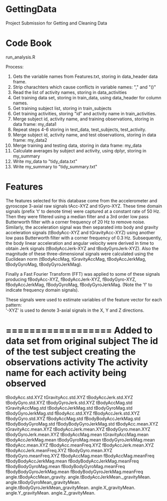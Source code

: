 # GettingData
Project Submission for Getting and Cleaning Data

Code Book
=================

run_analysis.R

Process:
1. Gets the variable names from Features.txt, storing in data_header data frame.
2. Strip charachters which cause conflicts in variable names: "," and "()"
3. Read the list of activity names, storing in data_activities
4. Get training data set, storing in train_data, using data_header for column names.
5. Get training subject list, storing in train_subjects
6. Get training activities,  storing "id" and activity name in train_activities.
7. Merge subject id, activity name, and training observations, storing in data frame: my_data1
8. Repeat steps 4-6 storing in test_data, test_subjects, test_activity.
9. Merge subject id, activity name, and test observations, storing in data frame: my_data2
10. Merge training and testing data, storing in data frame: my_data
11. Calculate averages by subject and activity, using dplyr, storing in my_summary
12. Write my_data to "tidy_data.txt"
13. Write my_summary to "tidy_summary.txt"


Features
=================

The features selected for this database come from the accelerometer and 
gyroscope 3-axial raw signals tAcc-XYZ and tGyro-XYZ. These time domain 
signals (prefix 't' to denote time) were captured at a constant rate of 50 
Hz. Then they were filtered using a median filter and a 3rd order low pass 
Butterworth filter with a corner frequency of 20 Hz to remove noise. 
Similarly, the acceleration signal was then separated into body and 
gravity acceleration signals (tBodyAcc-XYZ and tGravityAcc-XYZ) using 
another low pass Butterworth filter with a corner frequency of 0.3 Hz. 
Subsequently, the body linear acceleration and angular velocity were 
derived in time to obtain Jerk signals (tBodyAccJerk-XYZ and 
tBodyGyroJerk-XYZ). Also the magnitude of these three-dimensional signals 
were calculated using the Euclidean norm (tBodyAccMag, tGravityAccMag, 
tBodyAccJerkMag, tBodyGyroMag, tBodyGyroJerkMag). 

Finally a Fast Fourier Transform (FFT) was applied to some of these 
signals producing fBodyAcc-XYZ, fBodyAccJerk-XYZ, fBodyGyro-XYZ, 
fBodyAccJerkMag, fBodyGyroMag, fBodyGyroJerkMag. (Note the 'f' to indicate 
frequency domain signals). 

These signals were used to estimate variables of the feature vector for 
each pattern:  
'-XYZ' is used to denote 3-axial signals in the X, Y and Z directions.

==================
Added to data set from original
subject		The id of the test subject creating the observations
activity	The activity name for each activity being observed
==================

tBodyAcc.std.XYZ
tGravityAcc.std.XYZ
tBodyAccJerk.std.XYZ
tBodyGyro.std.XYZ
tBodyGyroJerk.std.XYZ
tBodyAccMag.std
tGravityAccMag.std
tBodyAccJerkMag.std
tBodyGyroMag.std
tBodyGyroJerkMag.std
fBodyAcc.std.XYZ
fBodyAccJerk.std.XYZ
fBodyGyro.std.XYZ
fBodyAccMag.std
fBodyBodyAccJerkMag.std
fBodyBodyGyroMag.std
fBodyBodyGyroJerkMag.std
tBodyAcc.mean.XYZ
tGravityAcc.mean.XYZ
tBodyAccJerk.mean.XYZ
tBodyGyro.mean.XYZ
tBodyGyroJerk.mean.XYZ
tBodyAccMag.mean
tGravityAccMag.mean
tBodyAccJerkMag.mean
tBodyGyroMag.mean
tBodyGyroJerkMag.mean
fBodyAcc.mean.XYZ
fBodyAcc.meanFreq.XYZ
fBodyAccJerk.mean.XYZ
fBodyAccJerk.meanFreq.XYZ
fBodyGyro.mean.XYZ
fBodyGyro.meanFreq.XYZ
fBodyAccMag.mean
fBodyAccMag.meanFreq
fBodyBodyAccJerkMag.mean
fBodyBodyAccJerkMag.meanFreq
fBodyBodyGyroMag.mean
fBodyBodyGyroMag.meanFreq
fBodyBodyGyroJerkMag.mean
fBodyBodyGyroJerkMag.meanFreq
angle.tBodyAccMean_gravity.
angle.tBodyAccJerkMean._gravityMean.
angle.tBodyGyroMean_gravityMean.
angle.tBodyGyroJerkMean_gravityMean.
angle.X_gravityMean.
angle.Y_gravityMean.
angle.Z_gravityMean.
